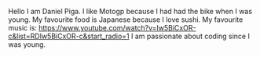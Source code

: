 Hello I am Daniel Piga.
I like Motogp because I had had the bike when I was young.
My favourite food is Japanese because I love sushi.
My favourite music is: https://www.youtube.com/watch?v=Iw5BiCxOR-c&list=RDIw5BiCxOR-c&start_radio=1
I am passionate about coding since I was young.
